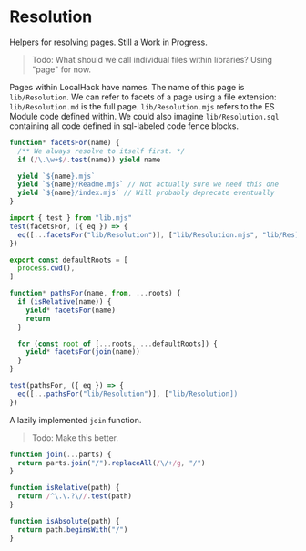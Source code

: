 # Resolution

Helpers for resolving pages. Still a Work in Progress.

> Todo: What should we call individual files within libraries? Using "page" for
> now.

Pages within LocalHack have names. The name of this page is `lib/Resolution`. We
can refer to facets of a page using a file extension: `lib/Resolution.md` is the
full page. `lib/Resolution.mjs` refers to the ES Module code defined within. We
could also imagine `lib/Resolution.sql` containing all code defined in
sql-labeled code fence blocks.

```mjs
function* facetsFor(name) {
  /** We always resolve to itself first. */
  if (/\.\w+$/.test(name)) yield name

  yield `${name}.mjs`
  yield `${name}/Readme.mjs` // Not actually sure we need this one
  yield `${name}/index.mjs` // Will probably deprecate eventually
}

import { test } from "lib.mjs"
test(facetsFor, ({ eq }) => {
  eq([...facetsFor("lib/Resolution")], ["lib/Resolution.mjs", "lib/Res])
})
```

```mjs
export const defaultRoots = [
  process.cwd(),
]

function* pathsFor(name, from, ...roots) {
  if (isRelative(name)) {
    yield* facetsFor(name)
    return
  }

  for (const root of [...roots, ...defaultRoots]) {
    yield* facetsFor(join(name))
  }
}

test(pathsFor, ({ eq }) => {
  eq([...pathsFor("lib/Resolution")], ["lib/Resolution])
})
```

A lazily implemented `join` function.

> Todo: Make this better.

```mjs
function join(...parts) {
  return parts.join("/").replaceAll(/\/+/g, "/")
}

function isRelative(path) {
  return /^\.\.?\//.test(path)
}

function isAbsolute(path) {
  return path.beginsWith("/")
}
```

